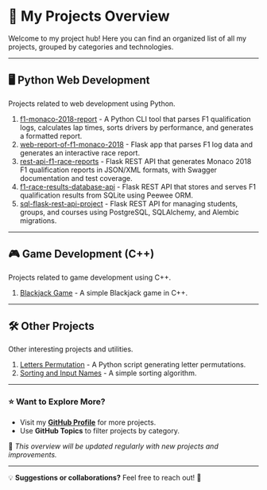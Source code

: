 # 🚀 My Projects Overview

Welcome to my project hub! Here you can find an organized list of all my projects, grouped by categories and technologies.

---

## 🖥️ Python Web Development
Projects related to web development using Python.

1. [f1-monaco-2018-report](https://github.com/Aleksandr-ln/f1-monaco-2018-report) - A Python CLI tool that parses F1 qualification logs, calculates lap times, sorts drivers by performance, and generates a formatted report.
2. [web-report-of-f1-monaco-2018](https://github.com/Aleksandr-ln/web-report-of-monaco-2018-f1) - Flask app that parses F1 log data and generates an interactive race report.
3. [rest-api-f1-race-reports](https://github.com/Aleksandr-ln/rest-api-f1-race-reports.git) - Flask REST API that generates Monaco 2018 F1 qualification reports in JSON/XML formats, with Swagger documentation and test coverage.
4. [f1-race-results-database-api](https://github.com/Aleksandr-ln/rest-api-f1-race-db-report.git) - Flask REST API that stores and serves F1 qualification results from SQLite using Peewee ORM.
5. [sql-flask-rest-api-project](https://github.com/Aleksandr-ln/edu-crm-sql-api.git) - Flask REST API for managing students, groups, and courses using PostgreSQL, SQLAlchemy, and Alembic migrations.

---

## 🎮 Game Development (C++)
Projects related to game development using C++.

1. [Blackjack Game](https://github.com/Aleksandr-ln/Card-game-Blackjack) - A simple Blackjack game in C++.

---

## 🛠️ Other Projects
Other interesting projects and utilities.

1. [Letters Permutation](https://github.com/Aleksandr-ln/letters_permutation) - A Python script generating letter permutations.
2. [Sorting and Input Names](https://github.com/Aleksandr-ln/Input-and-sorting-names) - A simple sorting algorithm.

---

### ⭐ Want to Explore More?
- Visit my **[GitHub Profile](https://github.com/Aleksandr-ln)** for more projects.
- Use **GitHub Topics** to filter projects by category.

📌 *This overview will be updated regularly with new projects and improvements.*  

---

💡 **Suggestions or collaborations?** Feel free to reach out! 🚀
